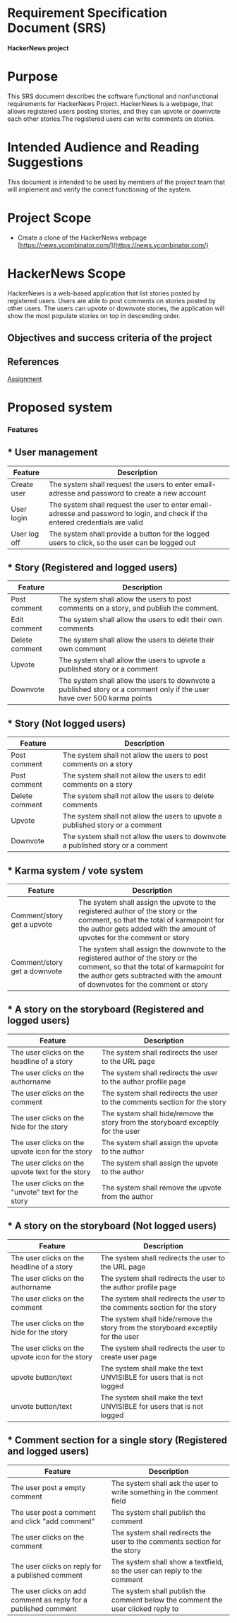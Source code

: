 # Requirement Specification Document (SRS) 
#### HackerNews project


# Purpose 
This SRS document describes the software functional and nonfunctional requirements for HackerNews Project.
HackerNews is a webpage, that allows registered users posting stories, and they can upvote or downvote each other stories.The registered users can write comments on stories.


# Intended Audience and Reading Suggestions
This document is intended to be used by members of the project team that will implement and verify
the correct functioning of the system. 

# Project Scope
* Create a clone of the HackerNews webpage
[https://news.ycombinator.com/](https://news.ycombinator.com/)

# HackerNews Scope
HackerNews is a web-based application that list stories posted by registered users. Users are able to post comments on stories posted by other users. The users can upvote or downvote stories, the application will show the most populate stories on top in descending order.

## Objectives and success criteria of the project

## References
[Assignment](https://github.com/datsoftlyngby/soft2018fall-lsd-teaching-material/blob/master/assignments/01-HN%20Clone%20Task%20Description.ipynb)

# Proposed system
### Features

## *  User management
| Feature | Description | 
|---|---|
| Create user  |  The system shall request the users to enter email-adresse and password to create a new account |
| User login  |  The system shall request the user to enter email-adresse and password to login, and check if the entered credentials are valid |
| User log off  |  The system shall provide a button for the logged users to click, so the user can be logged out |


## *  Story (Registered and logged users)

| Feature | Description | 
|---|---|
| Post comment |  The system shall allow the users to post comments on a story, and publish the comment. |
| Edit comment |  The system shall allow the users to edit their own comments |
| Delete comment |  The system shall allow the users to delete their own comment |
| Upvote |  The system shall allow the users to upvote a published story or a comment |
| Downvote |  The system shall allow the users to downvote a published story or a comment only if the user have over 500 karma points |

## *  Story (Not logged users)
| Feature | Description | 
|---|---|
| Post comment |  The system shall not allow the users to post comments on a story |
| Post comment |  The system shall not allow the users to edit comments on a story |
| Delete comment |  The system shall not allow the users to delete comments |
| Upvote |  The system shall not allow the users to upvote a published story or a comment |
| Downvote |  The system shall not allow the users to downvote a published story or a comment |

## *  Karma system / vote system
| Feature | Description | 
|---|---|
| Comment/story get a upvote  |  The system shall assign the upvote to the registered author of the story or the comment, so that the total of karmapoint for the author gets added with the amount of upvotes for the comment or story |
| Comment/story get a downvote  |  The system shall assign the downvote to the registered author of the story or the comment, so that the total of karmapoint for the author gets subtracted with the amount of downvotes for the comment or story |

## *  A story on the storyboard (Registered and logged users)
| Feature | Description | 
|---|---|
| The user clicks on the headline of a story |  The system shall redirects the user to the URL page |
| The user clicks on the authorname  |  The system shall redirects the user to the author profile page |
| The user clicks on the comment  |  The system shall redirects the user to the comments section for the story |
| The user clicks on the hide for the story  |  The system shall hide/remove the story from the storyboard exceptily for the user |
| The user clicks on the upvote icon for the story  |  The system shall assign the upvote to the author |
| The user clicks on the upvote text for the story  |  The system shall assign the upvote to the author |
| The user clicks on the "unvote" text for the story  |  The system shall remove the upvote from the author |

## *  A story on the storyboard (Not logged users)
| Feature | Description | 
|---|---|
| The user clicks on the headline of a story |  The system shall redirects the user to the URL page |
| The user clicks on the authorname  |  The system shall redirects the user to the author profile page |
| The user clicks on the comment  |  The system shall redirects the user to the comments section for the story |
| The user clicks on the hide for the story  |  The system shall hide/remove the story from the storyboard exceptily for the user |
| The user clicks on the upvote icon for the story  |  The system shall redirects the user to create user page |
| upvote button/text  |  The system shall make the text UNVISIBLE for users that is not logged |
| unvote button/text |  The system shall make the text UNVISIBLE for users that is not logged |


## *  Comment section for a single story (Registered and logged users)
| Feature | Description | 
|---|---|
| The user post a empty comment |  The system shall ask the user to write something in the comment field |
| The user post a comment and click "add comment"  |  The system shall publish the comment |
| The user clicks on the comment  |  The system shall redirects the user to the comments section for the story |
| The user clicks on reply for a published comment  |  The system shall show a textfield, so the user can reply to the comment |
| The user clicks on add comment as reply for a published comment  | The system shall publish the comment below the comment the user clicked reply to |
